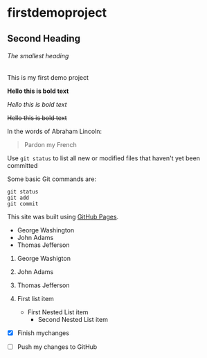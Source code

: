 # firstdemoproject

## Second Heading

###### The smallest heading
This is my first demo project


**Hello this is bold text**

*Hello this is bold text*

~~Hello this is bold text~~


In the words of Abraham Lincoln:

> Pardon my French

Use `git status` to list all new or modified files that haven't yet been committed


Some basic Git commands are:

```
git status
git add
git commit
```

This site was built using [GitHub Pages](https://pages.github.com/).


 - George Washington
 - John Adams
 - Thomas Jefferson
 
 1. George Washigton
 2. John Adams
 3. Thomas Jefferson
 
 
 
 
 1. First list item
    - First Nested List item
      - Second Nested List item
      
- [x] Finish mychanges
- [ ] Push my changes to GitHub

